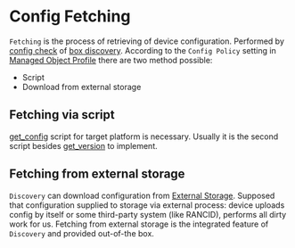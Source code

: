 # Config Fetching

`Fetching` is the process of retrieving of device configuration.
Performed by [config check](../../../admin/reference/discovery/box/config.md) of [box discovery](../../../admin/reference/discovery/box/index.md).
According to the `Config Policy` setting in [Managed Object Profile](../../../user/reference/concepts/managed-object-profile/index.md)
there are two method possible:

- Script
- Download from external storage

## Fetching via script

[get_config](../../../dev/reference/scripts/get_config.md) script for target platform is necessary.
Usually it is the second script besides [get_version](../../../dev/reference/scripts/get_version.md) to implement.

## Fetching from external storage

`Discovery` can download configuration from [External Storage](../../../user/reference/concepts/external-storage/index.md).
Supposed that configuration supplied to storage via external process:
device uploads config by itself or some third-party system (like RANCID),
performs all dirty work for us. Fetching from external storage is
the integrated feature of `Discovery` and provided out-of-the box.
